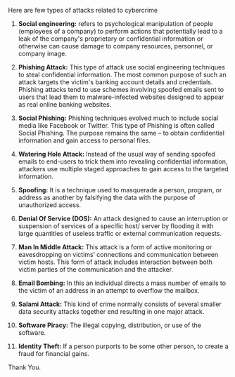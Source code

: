 Here are few types of attacks related to cybercrime

<ol>
<li><strong>Social engineering:</strong> refers to psychological manipulation of people (employees of a company) to perform actions that potentially lead to a leak of the company's proprietary or confidential information or otherwise can cause damage to company resources, personnel, or company image.</p></li>
<li><p><strong>Phishing Attack:</strong> This type of attack use social engineering techniques to steal confidential information. The most common purpose of such an attack targets the victim's banking account details and credentials. Phishing attacks tend to use schemes involving spoofed emails sent to users that lead them to malware-infected websites designed to appear as real online banking websites.</p></li>
<li><p><strong>Social Phishing:</strong>  Phishing techniques evolved much to include social media like Facebook or Twitter. This type of Phishing is often called Social Phishing. The purpose remains the same – to obtain confidential information and gain access to personal files.</p></li>
<li><p><strong>Watering Hole Attack:</strong> Instead of the usual way of sending spoofed emails to end-users to trick them into revealing confidential information, attackers use multiple staged approaches to gain access to the targeted information.</p></li>
<li><p><strong>Spoofing:</strong> It is a technique used to masquerade a person, program, or address as another by falsifying the data with the purpose of unauthorized access.</p></li>
<li><p><strong>Denial Of Service (DOS):</strong> An attack designed to cause an interruption or suspension of services of a specific host/ server by flooding it with large quantities of useless traffic or external communication requests.</p></li>
<li><p><strong>Man In Middle Attack:</strong> This attack is a form of active monitoring or eavesdropping on victims’ connections and communication between victim hosts. This form of attack includes interaction between both victim parties of the communication and the attacker.</p></li>
<li><p><strong>Email Bombing:</strong> In this an individual directs a mass number of emails to the victim of an address in an attempt to overflow the mailbox.</p></li>
<li><p><strong>Salami Attack:</strong> This kind of crime normally consists of several smaller data security attacks together end resulting in one major attack.</p></li>
<li><p><strong>Software Piracy:</strong> The illegal copying, distribution, or use of the software.</p></li>
<li><p><strong>Identity Theft:</strong> If a person purports to be some other person, to create a fraud for financial gains.</p></li>
</ol>

<p>Thank You.
